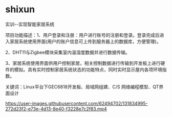 # shixun
实训--实现智能家居系统

项目功能描述：1、用户登录和注册：用户进行账号的注册和登录。登录完成后进入家居系统使用界面(用户的账户信息可上传到服务器上的数据库，方便管理)。

2、DHT11与Zigbee模块采集室内温湿度数据并进行数据传输。

3、家居系统使用界面供用户控制家居，相关控制数据进行传输到开发板上进行硬件的模拟。具有实时控制家居系统状态的功能特点，同时实时显示屋内各项环境指数。

  关键词：Linux平台下GEC6818开发板、局域网组建、C/S 网络编程模型、QT界面设计

https://user-images.githubusercontent.com/62494702/131834995-272d23f2-e73e-4d13-8e40-f3228e7c2f83.mp4


